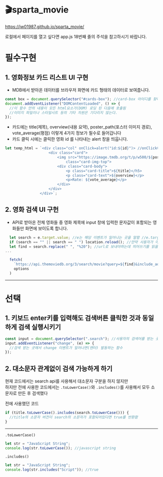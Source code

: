 # 🎬sparta_movie

https://jw01987.github.io/sparta_movie/

로컬에서 페이지를 열고 싶다면 app.js 18번째 줄의 주석을 참고하시기 바랍니다.

# 필수구현

## 1. 영화정보 카드 리스트 UI 구현

- MDB에서 받아온 데이터를 브라우저 화면에 카드 형태의 데이터로 보여줍니다.

```jsx
const box = document.querySelector("#cards-box"); //card-box 아이디를 찾아서 box에 저장
document.addEventListener("DOMContentLoaded", () => {
  //이 함수 안의 내용이 모든 html요소가(DOM) 로딩 된 다음에 호출됨
  //이미지 파일이나 스타일시트 등의 기타 자원은 기다리지 않는다.
});
```

- 카드에는 title(제목), overview(내용 요약), poster_path(포스터 이미지 경로), vote_average(평점) 이렇게 4가지 정보가 필수로 들어갑니다
- 카드 클릭 시에는 클릭한 영화 id 를 나타내는 alert 창을 띄웁니다.

```js
let temp_html = `<div class="col" onClick=alert("id:${id}")> //onClick이벤트를 넣음
                    <div class="card">
                        <img src="https://image.tmdb.org/t/p/w500/${poster_path}"
                            class="card-img-top">
                        <div class="card-body">
                            <p class="card-title">${title}</h5>
                            <p class="card-text">${overview}</p>
                            <p>Rate: ${vote_average}</p>
                        </div>
                    </div>
                </div>`;
```

## 2. 영화 검색 UI 구헌

- API로 받아온 전체 영화들 중 영화 제목에 input 창에 입력한 문자값이 포함되는 영화들만 화면에 보이도록 합니다.

```jsx
  let search = e.target.value; //e는 해당 이벤트가 일어나는 곳을 말함 //e.target.value는 해당 input태그에 들어온 값을 말한다 == 사용자가 검색한 것
  if (search == "" || search == " ") location.reload(); //만약 사용자가 아무것도 없이 엔터를 누르면 창을 새로고침한다
  let find = search.replace(" ", "%20"); //url로 보내야하는데 띄어쓰기를 읽을 수 없어서 띄어쓰기인 %20을 띄어쓰기 대신 넣는다 //replace(바꾸고싶은 값,바뀔 값)
...

  fetch(
    `https://api.themoviedb.org/3/search/movie?query=${find}&include_adult=false&language=ko-KR&page=1`, //백틱을 사용해서 안에 검색어를 넣어준다
    options
  )
```

---

# 선택

## 1. 키보드 enter키를 입력해도 검색버튼 클릭한 것과 동일하게 검색 실행시키기

```jsx
const input = document.querySelector(".search"); //사용자의 검색어를 받는 곳
input.addEventListener("change", (e) => {
  //검색 받는 곳에서 change 이벤트가 일어나면(엔터) 발동하는 함수
});
```

## 2. 대소문자 관계없이 검색 가능하게 하기

현재 코드에서는 search api를 사용해서 대소문자 구분을 하지 않지만  
하지만 전에 사용한 코드에서는 `.toLowerCase()`와 `.includes()`를 사용해서 모두 소문자로 만든 후 검색했다

전에 사용했던 코드

```jsx
if (title.toLowerCase().includes(search.toLowerCase())) {
  //title의 소문자 버전이 search의 소문자가 포함되어있다면 true를 반환함
}
```

---

`.toLowerCase()`

```jsx
let str = "JavaScript String";
console.log(str.toLowerCase()); //javascript string
```

`.includes()`

```jsx
let str = "JavaScript String";
console.log(str.includes("Script")); //true
```
